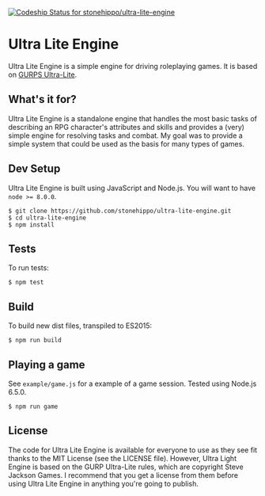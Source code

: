 [ ![Codeship Status for stonehippo/ultra-lite-engine](https://codeship.com/projects/002a91a0-05c0-0133-7d75-265ba245c2c5/status?branch=master)](https://codeship.com/projects/89523)

# Ultra Lite Engine

Ultra Lite Engine is a simple engine for driving roleplaying games. It is based on [GURPS Ultra-Lite](http://www.sjgames.com/gurps/books/ultra-lite/).

## What's it for?

Ultra Lite Engine is a standalone engine that handles the most basic tasks of describing an RPG character's attributes and skills and provides a (very) simple engine for resolving tasks and combat. My goal was to provide a simple system that could be used as the basis for many types of games.

## Dev Setup

Ultra Lite Engine is built using JavaScript and Node.js. You will want to have `node >= 8.0.0`.

```
$ git clone https://github.com/stonehippo/ultra-lite-engine.git
$ cd ultra-lite-engine
$ npm install
```

## Tests

To run tests:

```
$ npm test
```

<!-- To see test coverage with Blanket:

```
$ npm run coverage > ultralight_coverage.html
```

Or do something like this to send it straight to a browser (in this case using the handy bcat utility and grep to remove the npm run header text):

```
$ npm run coverage | grep -v "^>" | bcat
``` -->

## Build

To build new dist files, transpiled to ES2015:

```
$ npm run build
```

## Playing a game

See `example/game.js` for a example of a game session. Tested using Node.js 6.5.0.

```
$ npm run game
```

## License

The code for Ultra Lite Engine is available for everyone to use as they see fit thanks to the MIT License (see the LICENSE file). However, Ultra Light Engine is based on the GURP Ultra-Lite rules, which are copyright Steve Jackson Games. I recommend that you get a license from them before using Ultra Lite Engine in anything you're going to publish.
